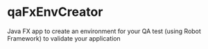 # qaFxEnvCreator
Java FX app to create an environment for your QA test (using Robot Framework) to validate your application
